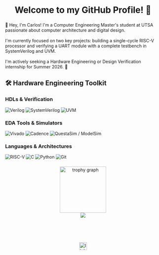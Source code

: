<h1 align="center">Welcome to my GitHub Profile! 👋</h1>

###

<p align="left">👋 Hey, I'm Carlos! I'm a Computer Engineering Master's student at UTSA passionate about computer architecture and digital design.<br><br>I'm currently focused on two key projects: building a single-cycle RISC-V processor and verifying a UART module with a complete testbench in SystemVerilog and UVM.<br><br>I'm actively seeking a Hardware Engineering or Design Verification internship for Summer 2026. 🚀</p>

###

## 🛠️ Hardware Engineering Toolkit

### **HDLs & Verification**
![Verilog](https://img.shields.io/badge/Verilog-1C5A9A?style=for-the-badge&logo=verilog&logoColor=white)
![SystemVerilog](https://img.shields.io/badge/SystemVerilog-2E8B57?style=for-the-badge&logo=systemverilog&logoColor=white)
![UVM](https://img.shields.io/badge/UVM-8A2BE2?style=for-the-badge&logo=uvm&logoColor=white)

### **EDA Tools & Simulators**
![Vivado](https://img.shields.io/badge/AMD_Vivado-F8981D?style=for-the-badge&logo=amd&logoColor=white)
![Cadence](https://img.shields.io/badge/Cadence_Virtuoso-003366?style=for-the-badge&logo=cadence-design-systems&logoColor=white)
![QuestaSim / ModelSim](https://img.shields.io/badge/QuestaSim-00A398?style=for-the-badge&logo=siemens&logoColor=white)

### **Languages & Architectures**
![RISC-V](https://img.shields.io/badge/RISC--V-2C5697?style=for-the-badge&logo=risc-v&logoColor=white)
![C](https://img.shields.io/badge/c-%23A8B9CC.svg?style=for-the-badge&logo=c&logoColor=white)
![Python](https://img.shields.io/badge/Python-3776AB?style=for-the-badge&logo=python&logoColor=white)
![Git](https://img.shields.io/badge/Git-F05032?style=for-the-badge&logo=git&logoColor=white)

###

<div align="center">
  <img src="https://github-profile-trophy.vercel.app?username=CarlosT25-png&theme=dracula&column=-1&row=1&margin-w=8&margin-h=8&no-bg=false&no-frame=false&order=4" height="150" alt="trophy graph"  />
  <br />
  <img src="https://github-readme-streak-stats.herokuapp.com/?user=CarlosT25-png&theme=dark&hide_border=false" height"200" />
</div>

###

<br clear="both">

<picture>
  <source media="(prefers-color-scheme: dark)" srcset="https://raw.githubusercontent.com/CarlosT25-png/CarlosT25-png/output/pacman-contribution-graph-dark.svg">
  <br />
  <source media="(prefers-color-scheme: light)" srcset="https://raw.githubusercontent.com/CarlosT25-png/CarlosT25-png/output/pacman-contribution-graph.svg">
</picture>

###

<div align="center">
  <a href="https://www.linkedin.com/in/carlos-torres-valle/"><img src="https://img.shields.io/static/v1?message=LinkedIn&logo=linkedin&label=&color=0077B5&logoColor=white&labelColor=&style=for-the-badge" height="25" alt="linkedin logo"  /></a>
</div>

###
